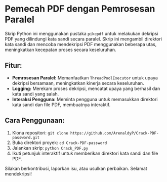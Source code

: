 # Pemecah PDF dengan Pemrosesan Paralel

Skrip Python ini menggunakan pustaka `pikepdf` untuk melakukan dekripsi PDF yang dilindungi kata sandi secara paralel. Skrip ini mengambil direktori kata sandi dan mencoba mendekripsi PDF menggunakan beberapa utas, meningkatkan kecepatan proses secara keseluruhan.

## Fitur:

- **Pemrosesan Paralel:** Memanfaatkan `ThreadPoolExecutor` untuk upaya dekripsi bersamaan, meningkatkan kinerja secara keseluruhan.
- **Logging:** Merekam proses dekripsi, mencatat upaya yang berhasil dan kata sandi yang salah.
- **Interaksi Pengguna:** Meminta pengguna untuk memasukkan direktori kata sandi dan file PDF, membuatnya interaktif.

## Cara Penggunaan:

1. Klona repositori: `git clone https://github.com/ArenaldyP/Crack-PDF-password.git`
2. Buka direktori proyek: `cd Crack-PDF-password`
3. Jalankan skrip: `python Crack_PDF.py`
4. Ikuti petunjuk interaktif untuk memberikan direktori kata sandi dan file PDF.

Silakan berkontribusi, laporkan isu, atau usulkan perbaikan. Selamat mendekripsi!

